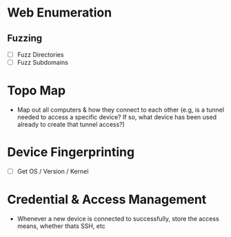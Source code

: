 # Web Enumeration
## Fuzzing
- [ ] Fuzz Directories
- [ ] Fuzz Subdomains

# Topo Map
- Map out all computers & how they connect to each other (e.g, is a tunnel needed to access a specific device? If so, what device has been used already to create that tunnel access?)

# Device Fingerprinting
- [ ] Get OS / Version / Kernel

# Credential & Access Management
- Whenever a new device is connected to successfully, store the access means, whether thats SSH, etc
